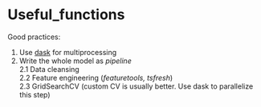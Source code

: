 # Useful_functions
Good practices:

1. Use [dask](https://dask.org/) for multiprocessing  
2. Write the whole model as *pipeline*  
2.1 Data cleansing  
2.2 Feature engineering (*featuretools, tsfresh*)  
2.3 GridSearchCV (custom CV is usually better. Use dask to parallelize this step)  
